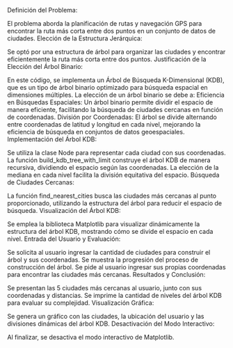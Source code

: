 Definición del Problema:

El problema aborda la planificación de rutas y navegación GPS para encontrar la ruta más corta entre dos puntos en un conjunto de datos de ciudades.
Elección de la Estructura Jerárquica:

Se optó por una estructura de árbol para organizar las ciudades y encontrar eficientemente la ruta más corta entre dos puntos.
Justificación de la Elección del Árbol Binario:

En este código, se implementa un Árbol de Búsqueda K-Dimensional (KDB), que es un tipo de árbol binario optimizado para búsqueda espacial en dimensiones múltiples. La elección de un árbol binario se debe a:
Eficiencia en Búsquedas Espaciales: Un árbol binario permite dividir el espacio de manera eficiente, facilitando la búsqueda de ciudades cercanas en función de coordenadas.
División por Coordenadas: El árbol se divide alternando entre coordenadas de latitud y longitud en cada nivel, mejorando la eficiencia de búsqueda en conjuntos de datos geoespaciales.
Implementación del Árbol KDB:

Se utiliza la clase Node para representar cada ciudad con sus coordenadas.
La función build_kdb_tree_with_limit construye el árbol KDB de manera recursiva, dividiendo el espacio según las coordenadas.
La elección de la mediana en cada nivel facilita la división equitativa del espacio.
Búsqueda de Ciudades Cercanas:

La función find_nearest_cities busca las ciudades más cercanas al punto proporcionado, utilizando la estructura del árbol para reducir el espacio de búsqueda.
Visualización del Árbol KDB:

Se emplea la biblioteca Matplotlib para visualizar dinámicamente la estructura del árbol KDB, mostrando cómo se divide el espacio en cada nivel.
Entrada del Usuario y Evaluación:

Se solicita al usuario ingresar la cantidad de ciudades para construir el árbol y sus coordenadas.
Se muestra la progresión del proceso de construcción del árbol.
Se pide al usuario ingresar sus propias coordenadas para encontrar las ciudades más cercanas.
Resultados y Conclusión:

Se presentan las 5 ciudades más cercanas al usuario, junto con sus coordenadas y distancias.
Se imprime la cantidad de niveles del árbol KDB para evaluar su complejidad.
Visualización Gráfica:

Se genera un gráfico con las ciudades, la ubicación del usuario y las divisiones dinámicas del árbol KDB.
Desactivación del Modo Interactivo:

Al finalizar, se desactiva el modo interactivo de Matplotlib.
